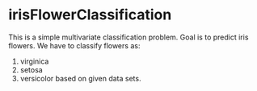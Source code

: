 # irisFlowerClassification
This is a simple multivariate classification problem. Goal is to predict iris flowers.
We have to classify flowers as:
1. virginica
2. setosa
3. versicolor
based on given data sets.
